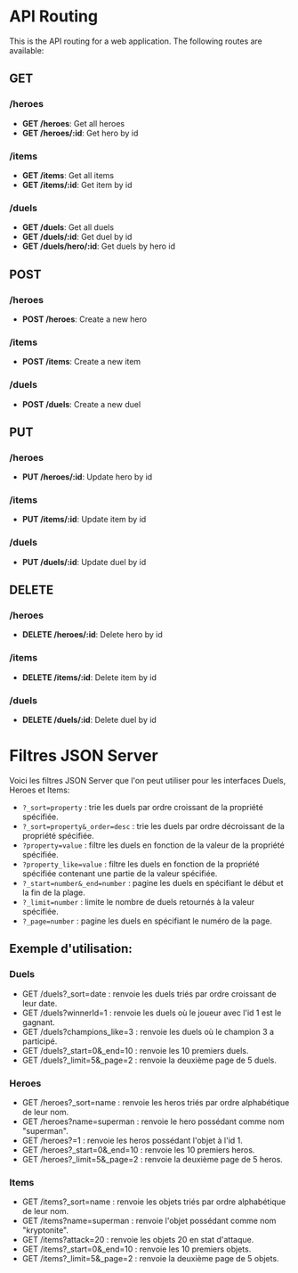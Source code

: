 # API Routing

This is the API routing for a web application. The following routes are available:

## GET

### /heroes

- **GET /heroes**: Get all heroes
- **GET /heroes/:id**: Get hero by id

### /items

- **GET /items**: Get all items
- **GET /items/:id**: Get item by id

### /duels

- **GET /duels**: Get all duels
- **GET /duels/:id**: Get duel by id
- **GET /duels/hero/:id**: Get duels by hero id

## POST

### /heroes

- **POST /heroes**: Create a new hero

### /items

- **POST /items**: Create a new item

### /duels

- **POST /duels**: Create a new duel

## PUT

### /heroes

- **PUT /heroes/:id**: Update hero by id

### /items

- **PUT /items/:id**: Update item by id

### /duels

- **PUT /duels/:id**: Update duel by id

## DELETE

### /heroes

- **DELETE /heroes/:id**: Delete hero by id

### /items

- **DELETE /items/:id**: Delete item by id

### /duels

- **DELETE /duels/:id**: Delete duel by id

# Filtres JSON Server

Voici les filtres JSON Server que l'on peut utiliser pour les interfaces Duels, Heroes et Items:

- `?_sort=property` : trie les duels par ordre croissant de la propriété spécifiée.
- `?_sort=property&_order=desc` : trie les duels par ordre décroissant de la propriété spécifiée.
- `?property=value` : filtre les duels en fonction de la valeur de la propriété spécifiée.
- `?property_like=value` : filtre les duels en fonction de la propriété spécifiée contenant une partie de la valeur spécifiée.
- `?_start=number&_end=number` : pagine les duels en spécifiant le début et la fin de la plage.
- `?_limit=number` : limite le nombre de duels retournés à la valeur spécifiée.
- `?_page=number` : pagine les duels en spécifiant le numéro de la page.

## Exemple d'utilisation:

### Duels

- GET /duels?\_sort=date : renvoie les duels triés par ordre croissant de leur date.
- GET /duels?winnerId=1 : renvoie les duels où le joueur avec l'id 1 est le gagnant.
- GET /duels?champions_like=3 : renvoie les duels où le champion 3 a participé.
- GET /duels?\_start=0&\_end=10 : renvoie les 10 premiers duels.
- GET /duels?\_limit=5&\_page=2 : renvoie la deuxième page de 5 duels.

### Heroes

- GET /heroes?\_sort=name : renvoie les heros triés par ordre alphabétique de leur nom.
- GET /heroes?name=superman : renvoie le hero possédant comme nom "superman".
- GET /heroes?=1 : renvoie les heros possédant l'objet à l'id 1.
- GET /heroes?\_start=0&\_end=10 : renvoie les 10 premiers heros.
- GET /heroes?\_limit=5&\_page=2 : renvoie la deuxième page de 5 heros.

### Items

- GET /items?\_sort=name : renvoie les objets triés par ordre alphabétique de leur nom.
- GET /items?name=superman : renvoie l'objet possédant comme nom "kryptonite".
- GET /items?attack=20 : renvoie les objets 20 en stat d'attaque.
- GET /items?\_start=0&\_end=10 : renvoie les 10 premiers objets.
- GET /items?\_limit=5&\_page=2 : renvoie la deuxième page de 5 objets.
